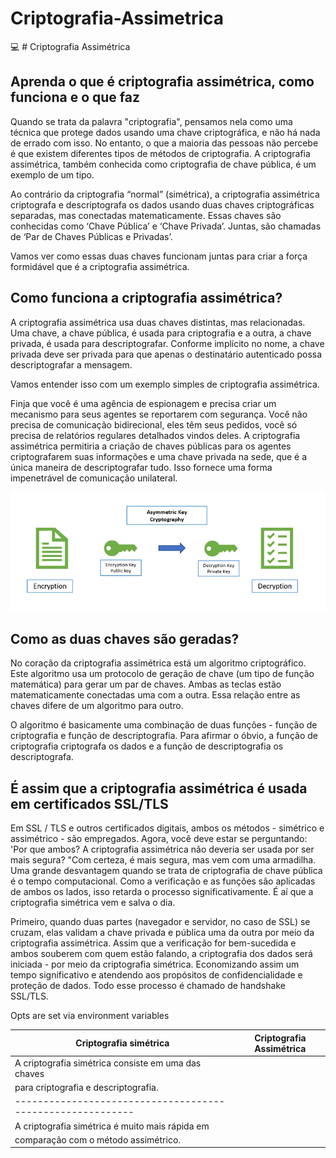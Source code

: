 # Criptografia-Assimetrica
:computer: # Criptografia Assimétrica

## Aprenda o que é criptografia assimétrica, como funciona e o que faz

Quando se trata da palavra "criptografia", pensamos nela como uma técnica que protege dados usando uma chave criptográfica, e não há nada de errado com isso. No entanto, o que a maioria das pessoas não percebe é que existem diferentes tipos de métodos de criptografia. A criptografia assimétrica, também conhecida como criptografia de chave pública, é um exemplo de um tipo.

Ao contrário da criptografia “normal” (simétrica), a criptografia assimétrica criptografa e descriptografa os dados usando duas chaves criptográficas separadas, mas conectadas matematicamente. Essas chaves são conhecidas como ‘Chave Pública’ e ‘Chave Privada’. Juntas, são chamadas de ‘Par de Chaves Públicas e Privadas’.

Vamos ver como essas duas chaves funcionam juntas para criar a força formidável que é a criptografia assimétrica.

## Como funciona a criptografia assimétrica?
A criptografia assimétrica usa duas chaves distintas, mas relacionadas. Uma chave, a chave pública, é usada para criptografia e a outra, a chave privada, é usada para descriptografar. Conforme implícito no nome, a chave privada deve ser privada para que apenas o destinatário autenticado possa descriptografar a mensagem.

Vamos entender isso com um exemplo simples de criptografia assimétrica.

Finja que você é uma agência de espionagem e precisa criar um mecanismo para seus agentes se reportarem com segurança. Você não precisa de comunicação bidirecional, eles têm seus pedidos, você só precisa de relatórios regulares detalhados vindos deles. A criptografia assimétrica permitiria a criação de chaves públicas para os agentes criptografarem suas informações e uma chave privada na sede, que é a única maneira de descriptografar tudo. Isso fornece uma forma impenetrável de comunicação unilateral.

<img src="asymmetric-encryption.png">

## Como as duas chaves são geradas?
No coração da criptografia assimétrica está um algoritmo criptográfico. Este algoritmo usa um protocolo de geração de chave (um tipo de função matemática) para gerar um par de chaves. Ambas as teclas estão matematicamente conectadas uma com a outra. Essa relação entre as chaves difere de um algoritmo para outro.

O algoritmo é basicamente uma combinação de duas funções - função de criptografia e função de descriptografia. Para afirmar o óbvio, a função de criptografia criptografa os dados e a função de descriptografia os descriptografa.

## É assim que a criptografia assimétrica é usada em certificados SSL/TLS
Em SSL / TLS e outros certificados digitais, ambos os métodos - simétrico e assimétrico - são empregados. Agora, você deve estar se perguntando: 'Por que ambos? A criptografia assimétrica não deveria ser usada por ser mais segura? "Com certeza, é mais segura, mas vem com uma armadilha. Uma grande desvantagem quando se trata de criptografia de chave pública é o tempo computacional. Como a verificação e as funções são aplicadas de ambos os lados, isso retarda o processo significativamente. É aí que a criptografia simétrica vem e salva o dia.

Primeiro, quando duas partes (navegador e servidor, no caso de SSL) se cruzam, elas validam a chave privada e pública uma da outra por meio da criptografia assimétrica. Assim que a verificação for bem-sucedida e ambos souberem com quem estão falando, a criptografia dos dados será iniciada - por meio da criptografia simétrica. Economizando assim um tempo significativo e atendendo aos propósitos de confidencialidade e proteção de dados. Todo esse processo é chamado de handshake SSL/TLS. 


Opts are set via environment variables

| Criptografia simétrica                                   | Criptografia Assimétrica                               |
|----------------------------------------------------------|-------------------------------------------|
| A criptografia simétrica consiste em uma das chaves      |
| para criptografia e descriptografia.                     |
|----------------------------------------------------------|
| A criptografia simétrica é muito mais rápida em          |
| comparação com o método assimétrico.                     | 
    

